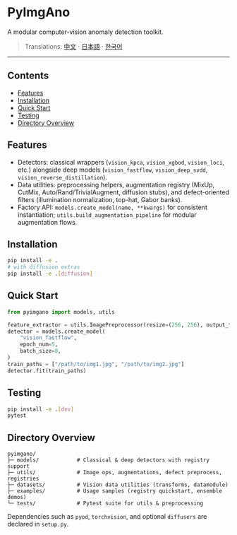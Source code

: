 # PyImgAno

A modular computer-vision anomaly detection toolkit.
  
> Translations: [中文](README_cn.md) · [日本語](README_ja.md) · [한국어](README_ko.md)
 
--- 
 
## Contents

- [Features](#features)
- [Installation](#installation)
- [Quick Start](#quick-start)
- [Testing](#testing)
- [Directory Overview](#directory-overview)

## Features
 
- Detectors: classical wrappers (`vision_kpca`, `vision_xgbod`, `vision_loci`, etc.) alongside deep models (`vision_fastflow`, `vision_deep_svdd`, `vision_reverse_distillation`).
- Data utilities: preprocessing helpers, augmentation registry (MixUp, CutMix, Auto/Rand/TrivialAugment, diffusion stubs), and defect-oriented filters (illumination normalization, top-hat, Gabor banks).
- Factory API: `models.create_model(name, **kwargs)` for consistent instantiation; `utils.build_augmentation_pipeline` for modular augmentation flows.

## Installation

```bash
pip install -e .
# with diffusion extras
pip install -e .[diffusion]
```

## Quick Start

```python
from pyimgano import models, utils

feature_extractor = utils.ImagePreprocessor(resize=(256, 256), output_tensor=True)
detector = models.create_model(
    "vision_fastflow",
    epoch_num=5,
    batch_size=8,
)
train_paths = ["/path/to/img1.jpg", "/path/to/img2.jpg"]
detector.fit(train_paths)
```

## Testing

```bash
pip install -e .[dev]
pytest
```

## Directory Overview

```text
pyimgano/
├─ models/            # Classical & deep detectors with registry support
├─ utils/             # Image ops, augmentations, defect preprocess, registries
├─ datasets/          # Vision data utilities (transforms, datamodule)
├─ examples/          # Usage samples (registry quickstart, ensemble demos)
└─ tests/             # Pytest suite for utils & preprocessing
```

Dependencies such as `pyod`, `torchvision`, and optional `diffusers` are declared in `setup.py`.
